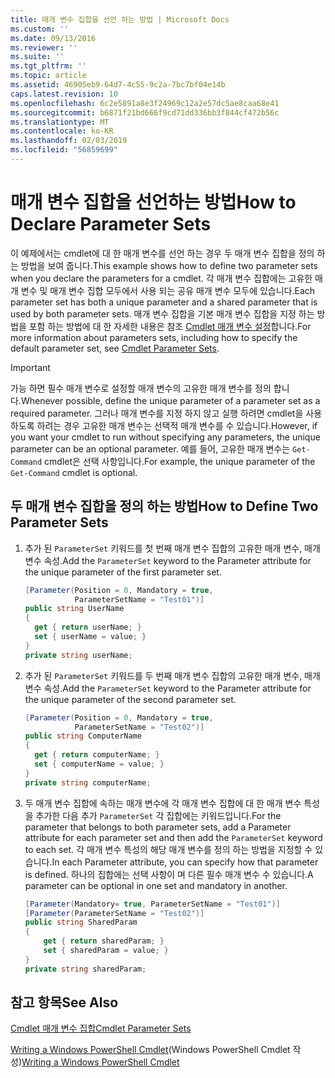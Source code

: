 ```yaml
---
title: 매개 변수 집합을 선언 하는 방법 | Microsoft Docs
ms.custom: ''
ms.date: 09/13/2016
ms.reviewer: ''
ms.suite: ''
ms.tgt_pltfrm: ''
ms.topic: article
ms.assetid: 46905eb9-64d7-4c55-9c2a-7bc7bf04e14b
caps.latest.revision: 10
ms.openlocfilehash: 6c2e5891a8e3f24969c12a2e57dc5ae8caa68e41
ms.sourcegitcommit: b6871f21bd666f9cd71dd336bb3f844cf472b56c
ms.translationtype: MT
ms.contentlocale: ko-KR
ms.lasthandoff: 02/03/2019
ms.locfileid: "56859699"
---
```

# <a name="how-to-declare-parameter-sets"></a><span data-ttu-id="5c54e-102">매개 변수 집합을 선언하는 방법</span><span class="sxs-lookup"><span data-stu-id="5c54e-102">How to Declare Parameter Sets</span></span>

<span data-ttu-id="5c54e-103">이 예제에서는 cmdlet에 대 한 매개 변수를 선언 하는 경우 두 매개 변수 집합을 정의 하는 방법을 보여 줍니다.</span><span class="sxs-lookup"><span data-stu-id="5c54e-103">This example shows how to define two parameter sets when you declare the parameters for a cmdlet.</span></span> <span data-ttu-id="5c54e-104">각 매개 변수 집합에는 고유한 매개 변수 및 매개 변수 집합 모두에서 사용 되는 공유 매개 변수 모두에 있습니다.</span><span class="sxs-lookup"><span data-stu-id="5c54e-104">Each parameter set has both a unique parameter and a shared parameter that is used by both parameter sets.</span></span> <span data-ttu-id="5c54e-105">매개 변수 집합을 기본 매개 변수 집합을 지정 하는 방법을 포함 하는 방법에 대 한 자세한 내용은 참조 [Cmdlet 매개 변수 설정](./cmdlet-parameter-sets.md)합니다.</span><span class="sxs-lookup"><span data-stu-id="5c54e-105">For more information about parameters sets, including how to specify the default parameter set, see [Cmdlet Parameter Sets](./cmdlet-parameter-sets.md).</span></span>

> [!IMPORTANT]
> <span data-ttu-id="5c54e-106">가능 하면 필수 매개 변수로 설정할 매개 변수의 고유한 매개 변수를 정의 합니다.</span><span class="sxs-lookup"><span data-stu-id="5c54e-106">Whenever possible, define the unique parameter of a parameter set as a required parameter.</span></span> <span data-ttu-id="5c54e-107">그러나 매개 변수를 지정 하지 않고 실행 하려면 cmdlet을 사용 하도록 하려는 경우 고유한 매개 변수는 선택적 매개 변수를 수 있습니다.</span><span class="sxs-lookup"><span data-stu-id="5c54e-107">However, if you want your cmdlet to run without specifying any parameters, the unique parameter can be an optional parameter.</span></span> <span data-ttu-id="5c54e-108">예를 들어, 고유한 매개 변수는 `Get-Command` cmdlet은 선택 사항입니다.</span><span class="sxs-lookup"><span data-stu-id="5c54e-108">For example, the unique parameter of the `Get-Command` cmdlet is optional.</span></span>

## <a name="how-to-define-two-parameter-sets"></a><span data-ttu-id="5c54e-109">두 매개 변수 집합을 정의 하는 방법</span><span class="sxs-lookup"><span data-stu-id="5c54e-109">How to Define Two Parameter Sets</span></span>

1. <span data-ttu-id="5c54e-110">추가 된 `ParameterSet` 키워드를 첫 번째 매개 변수 집합의 고유한 매개 변수, 매개 변수 속성.</span><span class="sxs-lookup"><span data-stu-id="5c54e-110">Add the `ParameterSet` keyword to the Parameter attribute for the unique parameter of the first parameter set.</span></span>

   ```csharp
   [Parameter(Position = 0, Mandatory = true,
              ParameterSetName = "Test01")]
   public string UserName
   {
     get { return userName; }
     set { userName = value; }
   }
   private string userName;
   ```

2. <span data-ttu-id="5c54e-111">추가 된 `ParameterSet` 키워드를 두 번째 매개 변수 집합의 고유한 매개 변수, 매개 변수 속성.</span><span class="sxs-lookup"><span data-stu-id="5c54e-111">Add the `ParameterSet` keyword to the Parameter attribute for the unique parameter of the second parameter set.</span></span>

   ```csharp
   [Parameter(Position = 0, Mandatory = true,
              ParameterSetName = "Test02")]
   public string ComputerName
   {
     get { return computerName; }
     set { computerName = value; }
   }
   private string computerName;
   ```

3. <span data-ttu-id="5c54e-112">두 매개 변수 집합에 속하는 매개 변수에 각 매개 변수 집합에 대 한 매개 변수 특성을 추가한 다음 추가 `ParameterSet` 각 집합에는 키워드입니다.</span><span class="sxs-lookup"><span data-stu-id="5c54e-112">For the parameter that belongs to both parameter sets, add a Parameter attribute for each parameter set and then add the `ParameterSet` keyword to each set.</span></span> <span data-ttu-id="5c54e-113">각 매개 변수 특성의 해당 매개 변수를 정의 하는 방법을 지정할 수 있습니다.</span><span class="sxs-lookup"><span data-stu-id="5c54e-113">In each Parameter attribute, you can specify how that parameter is defined.</span></span> <span data-ttu-id="5c54e-114">하나의 집합에는 선택 사항이 며 다른 필수 매개 변수 수 있습니다.</span><span class="sxs-lookup"><span data-stu-id="5c54e-114">A parameter can be optional in one set and mandatory in another.</span></span>

   ```csharp
   [Parameter(Mandatory= true, ParameterSetName = "Test01")]
   [Parameter(ParameterSetName = "Test02")]
   public string SharedParam
   {
       get { return sharedParam; }
       set { sharedParam = value; }
   }
   private string sharedParam;
   ```

## <a name="see-also"></a><span data-ttu-id="5c54e-115">참고 항목</span><span class="sxs-lookup"><span data-stu-id="5c54e-115">See Also</span></span>

[<span data-ttu-id="5c54e-116">Cmdlet 매개 변수 집합</span><span class="sxs-lookup"><span data-stu-id="5c54e-116">Cmdlet Parameter Sets</span></span>](./cmdlet-parameter-sets.md)

<span data-ttu-id="5c54e-117">[Writing a Windows PowerShell Cmdlet](./writing-a-windows-powershell-cmdlet.md)(Windows PowerShell Cmdlet 작성)</span><span class="sxs-lookup"><span data-stu-id="5c54e-117">[Writing a Windows PowerShell Cmdlet](./writing-a-windows-powershell-cmdlet.md)</span></span>
